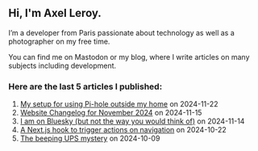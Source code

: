 
## Hi, I'm **Axel Leroy**.
 
I’m a developer from Paris passionate about technology as well as a photographer on my free time.

You can find me on Mastodon or my blog, where I write articles on many subjects including development.

### Here are the **last 5 articles** I published:
  
1. [My setup for using Pi-hole outside my home](https://axel.leroy.sh/blog/using-pihole-outside-home?utm_source=github_profile) on 2024-11-22
2. [Website Changelog for November 2024](https://axel.leroy.sh/blog/changelog-november-2024?utm_source=github_profile) on 2024-11-15
3. [I am on Bluesky (but not the way you would think of)](https://axel.leroy.sh/blog/i-am-on-bluesky?utm_source=github_profile) on 2024-11-14
4. [A Next.js hook to trigger actions on navigation](https://axel.leroy.sh/blog/nextjs-hook-navigation?utm_source=github_profile) on 2024-10-22
5. [The beeping UPS mystery](https://axel.leroy.sh/blog/beeping-ups-mystery?utm_source=github_profile) on 2024-10-09
